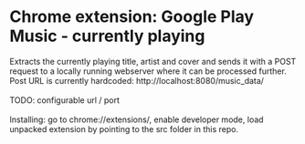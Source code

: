 <h1>Chrome extension: Google Play Music - currently playing</h1>
<p>Extracts the currently playing title, artist and cover and sends it with a POST request to a locally running webserver where it can be processed further.<br>
Post URL is currently hardcoded: http://localhost:8080/music_data/<br>
<br>
TODO: configurable url / port
<br>
<br>
Installing: go to chrome://extensions/, enable developer mode, load unpacked extension by pointing to the src folder in this repo.
</p>
